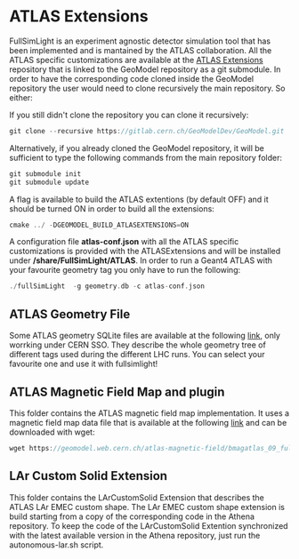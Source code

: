 # ATLAS Extensions

FullSimLight is an experiment agnostic detector simulation tool that has been implemented and is mantained by the ATLAS collaboration. All the ATLAS specific customizations are available at the [ATLAS Extensions](https://gitlab.cern.ch/atlas/geomodelatlas/ATLASExtensions) repository that is linked to the GeoModel repository as a git submodule. In order to have the corresponding code cloned inside the GeoModel repository the user would need to clone recursively the main repository. So either:

If you still didn't clone the repository you can clone it recursively:

```c++
git clone --recursive https://gitlab.cern.ch/GeoModelDev/GeoModel.git
```

Alternatively, if you already cloned the GeoModel repository, it will be sufficient to type the following commands from the main repository folder:

```c++
git submodule init
git submodule update
```

A flag is available to build the ATLAS extentions (by default OFF) and it should be turned ON in order to build all the extensions:

```c++
cmake ../ -DGEOMODEL_BUILD_ATLASEXTENSIONS=ON
```

A configuration file **atlas-conf.json** with all the ATLAS specific customizations is provided with the ATLASExtensions and will be installed under **<install>/share/FullSimLight/ATLAS**. In order to run a Geant4 ATLAS with your favourite geometry tag you only have to run the following:
```c++
./fullSimLight  -g geometry.db -c atlas-conf.json
```

## ATLAS Geometry File
Some ATLAS geometry SQLite files are available at the following [link](https://geomodel.web.cern.ch/atlas-geometry-data/), only worrking under CERN SSO.
They describe the whole geometry tree of different tags used during the different LHC runs. You can select your favourite one and use it with fullsimlight!

## ATLAS Magnetic Field Map and plugin
<!---->
This folder contains the ATLAS magnetic field map implementation. It uses a magnetic field map data file that is available at the following [link](https://geomodel.web.cern.ch/atlas-magnetic-field/) and can be downloaded with wget:
```c++
wget https://geomodel.web.cern.ch/atlas-magnetic-field/bmagatlas_09_fullAsym20400.data
```
## LAr Custom Solid Extension
<!---->
This folder contains the LArCustomSolid Extension that describes the ATLAS LAr EMEC custom shape. The LAr EMEC custom shape extension is build starting from a copy of the corresponding code in the Athena repository.
To keep the code of the LArCustomSolid Extention synchronized with the latest available version in the Athena repository, just run the autonomous-lar.sh script.
